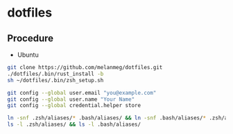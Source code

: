 # dotfiles

## Procedure

- Ubuntu

```bash
git clone https://github.com/melanmeg/dotfiles.git
./dotfiles/.bin/rust_install -b
sh ~/dotfiles/.bin/zsh_setup.sh
```

```bash
git config --global user.email "you@example.com"
git config --global user.name "Your Name"
git config --global credential.helper store
```

```bash
ln -snf .zsh/aliases/* .bash/aliases/ && ln -snf .bash/aliases/* .zsh/aliases/
ls -l .zsh/aliases/ && ls -l .bash/aliases/
```

